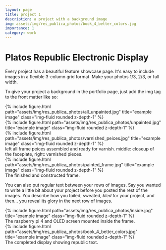 ```yaml
---
layout: page
title: project 1
description: a project with a background image
img: assets/img/res_publica_photos/book_4_better_colors.jpg
importance: 1
category: work
---
```



<h1>Platos Republic Electronic Display</h1>
Every project has a beautiful feature showcase page.
It's easy to include images in a flexible 3-column grid format.
Make your photos 1/3, 2/3, or full width.

To give your project a background in the portfolio page, just add the img tag to the front matter like so:


<div class="row">
    <div class="col-sm mt-3 mt-md-0">
        {% include figure.html path="assets/img/res_publica_photos/all_unpainted.jpg" title="example image" class="img-fluid rounded z-depth-1" %}
    </div>
    <div class="col-sm mt-3 mt-md-0">
        {% include figure.html path="assets/img/res_publica_photos/unpainted.jpg" title="example image" class="img-fluid rounded z-depth-1" %}
    </div>
    <div class="col-sm mt-3 mt-md-0">
        {% include figure.html path="assets/img/res_publica_photos/varnished_peices.jpg" title="example image" class="img-fluid rounded z-depth-1" %}
    </div>
</div>
<div class="caption">
   left all frame peices assembled and ready for varnish. middle: closeup of the faceplate, right: varnished pieces.  
</div>


<div class="row">
    <div class="col-sm mt-3 mt-md-0">
        {% include figure.html path="assets/img/res_publica_photos/painted_frame.jpg" title="example image" class="img-fluid rounded z-depth-1" %}
    </div>
</div>
<div class="caption">
   The finished and constructed frame. 
</div>

You can also put regular text between your rows of images.
Say you wanted to write a little bit about your project before you posted the rest of the images.
You describe how you toiled, sweated, *bled* for your project, and then... you reveal its glory in the next row of images.


<div class="row">
    <div class="col-sm mt-3 mt-md-0">
        {% include figure.html path="assets/img/res_publica_photos/inside.jpg" title="example image" class="img-fluid rounded z-depth-1" %}
    </div>
</div>
<div class="caption">
   The raspberry pi 4 and OLED screen mounted inside the frame.
</div>



<div class="row">
    <div class="col-sm mt-3 mt-md-0">
        {% include figure.html path="assets/img/res_publica_photos/book_4_better_colors.jpg" title="example image" class="img-fluid rounded z-depth-1" %}
    </div>
</div>
<div class="caption">
  The completed display showing republic text. 
</div>

